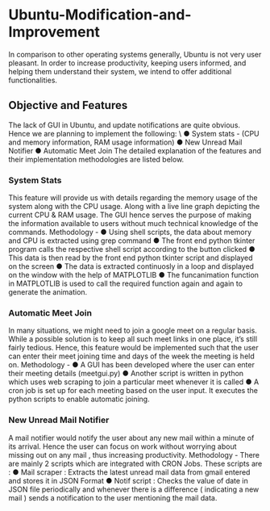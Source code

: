 # Ubuntu-Modification-and-Improvement
In comparison to other operating systems generally, Ubuntu is not very user pleasant. In order to increase productivity, keeping users informed, and helping them understand their system, we intend to offer additional functionalities.

## Objective and Features
The lack of GUI in Ubuntu, and update notifications are quite obvious. Hence we are planning to implement the following: \\
● System stats - (CPU and memory information, RAM usage information) ● New Unread Mail Notifier
● Automatic Meet Join
The detailed explanation of the features and their implementation methodologies are listed below.

### System Stats
This feature will provide us with details regarding the memory usage of the system along with the CPU usage. Along with a live line graph depicting the current CPU & RAM usage.
The GUI hence serves the purpose of making the information available to users without much technical knowledge of the commands.
Methodology - 
● Using shell scripts, the data about memory and CPU is extracted using grep command
● The front end python tkinter program calls the respective shell script according to the button clicked
● This data is then read by the front end python tkinter script and displayed on the screen
● The data is extracted continuosly in a loop and displayed on the window with the help of MATPLOTLIB
● The funcanimation function in MATPLOTLIB is used to call the required function again and again to generate the animation.

### Automatic Meet Join
In many situations, we might need to join a google meet on a regular basis. While a possible solution is to keep all such meet links in one place, it’s still fairly tedious. Hence, this feature would be implemented such that the user can enter their meet joining time and days of the week the meeting is held on.
Methodology -
● A GUI has been developed where the user can enter their meeting details (meetgui.py)
● Another script is written in python which uses web scraping to join a particular meet whenever it is called
● A cron job is set up for each meeting based on the user input. It executes the python scripts to enable automatic joining.

### New Unread Mail Notifier
A mail notifier would notify the user about any new mail within a minute of its arrival. Hence the user can focus on work without worrying about missing out on any mail , thus increasing productivity.
Methodology -
There are mainly 2 scripts which are integrated with CRON Jobs. These scripts are :
● Mail scraper : Extracts the latest unread mail data from gmail entered and stores it in
JSON Format
● Notif script : Checks the value of date in JSON file periodically and whenever there is a
difference ( indicating a new mail ) sends a notification to the user mentioning the mail data.
